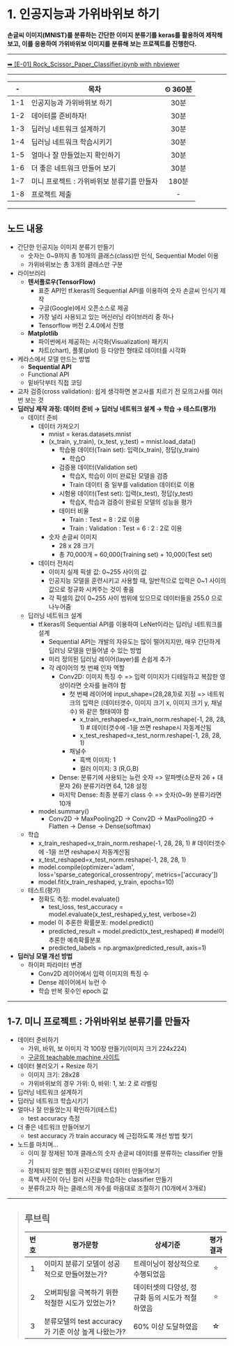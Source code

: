 # 1. 인공지능과 가위바위보 하기

**손글씨 이미지(MNIST)를 분류하는 간단한 이미지 분류기를 keras를 활용하여 제작해 보고, 이를 응용하여 가위바위보 이미지를 분류해 보는 프로젝트를 진행한다.**

---

[➡ [E-01] Rock_Scissor_Paper_Classifier.ipynb with nbviewer](https://nbviewer.org/github/HRPzz/AIFFEL/blob/main/EXPLORATION/Node_01/%5BE-01%5D%20Rock_Scissor_Paper_Classifier.ipynb)

---

|-|목차|⏲ 360분|
|:---:|---|:---:|
|1-1| 인공지능과 가위바위보 하기 | 30분|
|1-2| 데이터를 준비하자! | 30분|
|1-3| 딥러닝 네트워크 설계하기 | 30분|
|1-4| 딥러닝 네트워크 학습시키기 | 30분|
|1-5| 얼마나 잘 만들었는지 확인하기 | 30분|
|1-6| 더 좋은 네트워크 만들어 보기 | 30분|
|1-7| 미니 프로젝트 : 가위바위보 분류기를 만들자 | 180분|
|1-8| 프로젝트 제출|-|

---

## 노드 내용

- 간단한 인공지능 이미지 분류기 만들기
  - 숫자는 0~9까지 총 10개의 클래스(class)만 인식, Sequential Model 이용
  - 가위바위보는 총 3개의 클래스만 구분
- 라이브러리
  - **텐서플로우(TensorFlow)**
    - 표준 API인 tf.keras의 Sequential API를 이용하여 숫자 손글씨 인식기 제작
    - 구글(Google)에서 오픈소스로 제공
    - 가장 널리 사용되고 있는 머신러닝 라이브러리 중 하나
    - Tensorflow 버전 2.4.0에서 진행
  - **Matplotlib**
    - 파이썬에서 제공하는 시각화(Visualization) 패키지
    - 차트(chart), 플롯(plot) 등 다양한 형태로 데이터를 시각화
- 케라스에서 모델 만드는 방법
  - **Sequential API**
  - Functional API
  - 밑바닥부터 직접 코딩
- 교차 검증(cross validation): 쉽게 생각하면 본고사를 치르기 전 모의고사를 여러 번 보는 것
- **딥러닝 제작 과정: 데이터 준비 → 딥러닝 네트워크 설계 → 학습 → 테스트(평가)**
  - 데이터 준비
    - 데이터 가져오기
      - mnist = keras.datasets.mnist
      - (x_train, y_train), (x_test, y_test) = mnist.load_data()
        - 학습용 데이터(Train set): 입력(x_train), 정답(y_train)
          - 학습O
        - 검증용 데이터(Validation set)
          - 학습X, 학습이 이미 완료된 모델을 검증
          - Train 데이터 중 일부를 validation 데이터로 이용
        - 시험용 데이터(Test set): 입력(x_test), 정답(y_test)
          - 학습X, 학습과 검증이 완료된 모델의 성능을 평가
        - 데이터 비율
          - Train : Test = 8 : 2로 이용
          - Train : Validation : Test = 6 : 2 : 2로 이용
      - 숫자 손글씨 이미지
        - 28 x 28 크기
        - 총 70,000개 = 60,000(Training set) + 10,000(Test set)
    - 데이터 전처리
      - 이미지 실제 픽셀 값: 0~255 사이의 값
      - 인공지능 모델을 훈련시키고 사용할 때, 일반적으로 입력은 0~1 사이의 값으로 정규화 시켜주는 것이 좋음
      - 각 픽셀의 값이 0~255 사이 범위에 있으므로 데이터들을 255.0 으로 나누어줌
  - 딥러닝 네트워크 설계
    - tf.keras의 Sequential API를 이용하여 LeNet이라는 딥러닝 네트워크를 설계
      - Sequential API는 개발의 자유도는 많이 떨어지지만, 매우 간단하게 딥러닝 모델을 만들어낼 수 있는 방법
      - 미리 정의된 딥러닝 레이어(layer)를 손쉽게 추가
      - 각 레이어의 첫 번째 인자 역할
        - Conv2D: 이미지 특징 수 => 입력 이미지가 디테일하고 복잡한 영상이라면 숫자를 늘려야 함
          - 첫 번째 레이어에 input_shape=(28,28,1)로 지정 => 네트워크의 입력은 (데이터갯수, 이미지 크기 x, 이미지 크기 y, 채널수) 와 같은 형태여야 함
            - x_train_reshaped=x_train_norm.reshape(-1, 28, 28, 1)  # 데이터갯수에 -1을 쓰면 reshape시 자동계산됨
            - x_test_reshaped=x_test_norm.reshape(-1, 28, 28, 1)
          - 채널수
            - 흑백 이미지: 1
            - 컬러 이미지: 3 (R,G,B)
        - Dense: 분류기에 사용되는 뉴런 숫자 => 알파벳(소문자 26 + 대문자 26) 분류기라면 64, 128 설정
        - 마지막 Dense: 최종 분류기 class 수 => 숫자(0~9) 분류기라면 10개
    - model.summary()
      - Conv2D -> MaxPooling2D -> Conv2D -> MaxPooling2D -> Flatten -> Dense -> Dense(softmax)
  - 학습
    - x_train_reshaped=x_train_norm.reshape(-1, 28, 28, 1)  # 데이터갯수에 -1을 쓰면 reshape시 자동계산됨
    - x_test_reshaped=x_test_norm.reshape(-1, 28, 28, 1)
    - model.compile(optimizer='adam', loss='sparse_categorical_crossentropy', metrics=['accuracy'])
    - model.fit(x_train_reshaped, y_train, epochs=10)
  - 테스트(평가)
    - 정확도 측정: model.evaluate()
      - test_loss, test_accuracy = model.evaluate(x_test_reshaped,y_test, verbose=2)
    - model 이 추론한 확률분포: model.predict()
      - predicted_result = model.predict(x_test_reshaped)  # model이 추론한 예측확률분포
      - predicted_labels = np.argmax(predicted_result, axis=1)
- **딥러닝 모델 개선 방법**
  - 하이퍼 파라미터 변경
    - Conv2D 레이어에서 입력 이미지의 특징 수
    - Dense 레이어에서 뉴런 수
    - 학습 반복 횟수인 epoch 값

---

## 1-7. 미니 프로젝트 : 가위바위보 분류기를 만들자

- 데이터 준비하기
  - 가위, 바위, 보 이미지 각 100장 만들기(이미지 크기 224x224)
  - [구글의 teachable machine 사이트](https://teachablemachine.withgoogle.com/)
- 데이터 불러오기 + Resize 하기
  - 이미지 크기: 28x28
  - 가위바위보의 경우 가위: 0, 바위: 1, 보: 2 로 라벨링
- 딥러닝 네트워크 설계하기
- 딥러닝 네트워크 학습시키기
- 얼마나 잘 만들었는지 확인하기(테스트)
  - test accuracy 측정
- 더 좋은 네트워크 만들어보기
  - test accuracy 가 train accuracy 에 근접하도록 개선 방법 찾기
- 노드를 마치며...
  - 이미 잘 정제된 10개 클래스의 숫자 손글씨 데이터를 분류하는 classifier 만들기
  - 정제되지 않은 웹캠 사진으로부터 데이터 만들어보기
  - 흑백 사진이 아닌 컬러 사진을 학습하는 classifier 만들기
  - 분류하고자 하는 클래스의 개수를 마음대로 조절하기 (10개에서 3개로)

---

>## **루브릭**
>
>|번호|평가문항|상세기준|평가결과|
>|:---:|---|---|:---:|
>|1|이미지 분류기 모델이 성공적으로 만들어졌는가?|트레이닝이 정상적으로 수행되었음|⭐|
>|2|오버피팅을 극복하기 위한 적절한 시도가 있었는가?|데이터셋의 다양성, 정규화 등의 시도가 적절하였음|⭐|
>|3|분류모델의 test accuracy가 기준 이상 높게 나왔는가?|60% 이상 도달하였음|☆|
